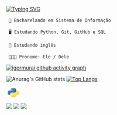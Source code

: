 [![Typing SVG](https://readme-typing-svg.herokuapp.com?font=&duration=2500&pause=1250&color=00FF8F&width=430&lines=Oie%2C+eu+sou+Igor+Murai+;Bacharelando+em+Sistema+de+Informa%C3%A7%C3%A3o)](https://git.io/typing-svg)


  <p>
    
     📕 Bacharelando em Sistema de Informação 
  
     🖥 Estudando Python, Git, GitHub e SQL

     🧠 Estudando inglês 
      
     👩🏾‍🎓 Pronome: Ele / Dele
    
  </p>

[![igormurai github activity graph](https://github-readme-activity-graph.vercel.app/graph?username=igormurai&bg_color=0d1117&color=BBC8C6&line=858585&point=00FF8F&area=true&hide_border=true)](https://github.com/ashutosh00710/github-readme-activity-graph)

![Anurag's GitHub stats](https://github-readme-stats.vercel.app/api?username=igormurai&count_private=true&theme=dark&show_icons=true) [![Top Langs](https://github-readme-stats.vercel.app/api/top-langs/?username=igormurai&layout=compact&theme=dark)](https://github.com/igormurai/github-readme-stats)

<img align="center" alt="Rafa-Python" height="30" width="40" src="https://raw.githubusercontent.com/devicons/devicon/master/icons/python/python-original.svg">

<a href="https://instagram.com/murai.igor" target="_blank"><img src="https://img.shields.io/badge/-Instagram-%23E4405F?style=for-the-badge&logo=instagram&logoColor=white" target="_blank"></a>
<a href="https://www.linkedin.com/in/igor-murai-6355a317a" target="_blank"><img src="https://img.shields.io/badge/-LinkedIn-%230077B5?style=for-the-badge&logo=linkedin&logoColor=white" target="_blank"></a>
<a href = "mailto:igorcerqueiramurai@gmail.com"><img src="https://img.shields.io/badge/-Gmail-%23333?style=for-the-badge&logo=gmail&logoColor=white" target="_blank">
